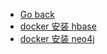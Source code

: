 - [Go back](../README.md)
- [docker 安装 hbase](docker-安装-hbase.md)
- [docker 安装 neo4j](docker-安装-neo4j.md)
